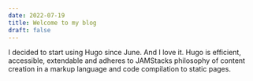 ```yaml
---
date: 2022-07-19
title: Welcome to my blog
draft: false
---
```


I decided to start using Hugo since June. And I love it. Hugo is efficient, accessible, extendable and adheres to JAMStacks philosophy of content creation in a markup language and code compilation to static pages.
